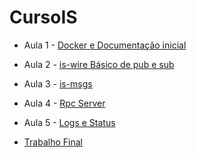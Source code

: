 # CursoIS

- Aula 1 - [Docker e Documentação inicial](./aula1/)
- Aula 2 - [is-wire Básico de pub e sub](./aula2/)
- Aula 3 - [is-msgs](./aula3/)
- Aula 4 - [Rpc Server](./aula4/)
- Aula 5 - [Logs e Status](./aula5/)

- [Trabalho Final](./trabalho-final/)


